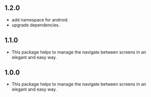 ## 1.2.0

* add namespace for android.
* upgrade dependencies.

## 1.1.0

* This package helps to manage the navigate between screens in an elegant and easy way.

## 1.0.0

* This package helps to manage the navigate between screens in an elegant and easy way.

